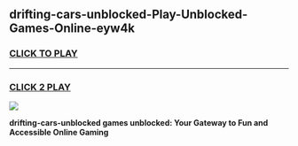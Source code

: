 
## drifting-cars-unblocked-Play-Unblocked-Games-Online-eyw4k
<h3>
<a href="https://premium76.site?title=drifting-cars-unblocked&ref=25A">CLICK TO PLAY</a></h3>
<hr>

<h3>
<a href="https://premium76.site?title=drifting-cars-unblocked&ref=25A">CLICK 2 PLAY</a>
  
</h3>

<a href="https://premium76.site?title=drifting-cars-unblocked&ref=25A"><img src="https://clearcache.store/games.png"></a>


**drifting-cars-unblocked games unblocked: Your Gateway to Fun and Accessible Online Gaming**
